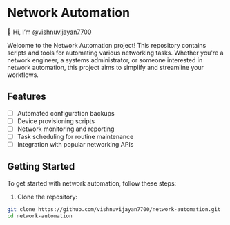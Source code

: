 # Network Automation

👋 Hi, I’m [@vishnuvijayan7700](https://github.com/vishnuvijayan7700)

Welcome to the Network Automation project! This repository contains scripts and tools for automating various networking tasks. Whether you're a network engineer, a systems administrator, or someone interested in network automation, this project aims to simplify and streamline your workflows.

## Features

- [ ] Automated configuration backups
- [ ] Device provisioning scripts
- [ ] Network monitoring and reporting
- [ ] Task scheduling for routine maintenance
- [ ] Integration with popular networking APIs

## Getting Started

To get started with network automation, follow these steps:

1. Clone the repository:

```bash
git clone https://github.com/vishnuvijayan7700/network-automation.git
cd network-automation
